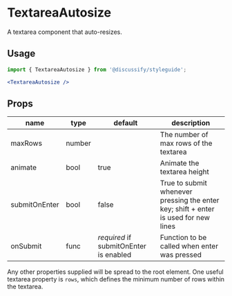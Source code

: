 # TextareaAutosize

A textarea component that auto-resizes.

## Usage

```jsx
import { TextareaAutosize } from '@discussify/styleguide';

<TextareaAutosize />
```

## Props

| name | type | default | description |
| ---- | ---- | ------- | ----------- |
| maxRows | number | | The number of max rows of the textarea |
| animate | bool | true | Animate the textarea height |
| submitOnEnter | bool | false | True to submit whenever pressing the enter key; shift + enter is used for new lines |
| onSubmit | func | *required* if submitOnEnter is enabled | Function to be called when enter was pressed |

Any other properties supplied will be spread to the root element.
One useful textarea property is `rows`, which defines the minimum number of rows within the textarea.
